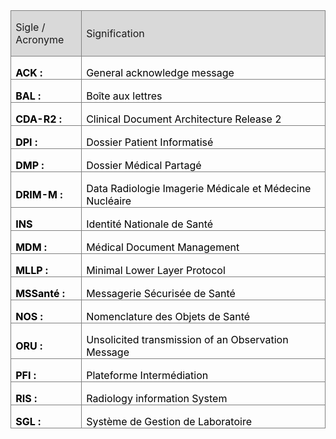 <table class="Tableaustandard" border="1" cellspacing="0" cellpadding="0" width="100%" style="width:100.0%;border-collapse:collapse;border:none;mso-border-alt:solid gray .75pt;
 mso-border-themecolor:background1;mso-border-themeshade:128;mso-yfti-tbllook:
 1184;mso-padding-alt:0cm 5.4pt 0cm 5.4pt">
 <tbody><tr style="mso-yfti-irow:-1;mso-yfti-firstrow:yes;mso-yfti-lastfirstrow:yes;
  height:15.45pt">
  <td width="22%" style="width:22.46%;border:solid gray 1.0pt;mso-border-themecolor:
  background1;mso-border-themeshade:128;mso-border-alt:solid gray .75pt;
  mso-border-themecolor:background1;mso-border-themeshade:128;background:#D9D9D9;
  mso-background-themecolor:background1;mso-background-themeshade:217;
  padding:0cm 5.4pt 0cm 5.4pt;height:15.45pt">
  <p class="TBLTitrecolonne" style="mso-yfti-cnfc:1"><span style="mso-bidi-font-size:
  10.0pt">Sigle / Acronyme<o:p></o:p></span></p>
  </td>
  <td width="77%" style="width:77.54%;border:solid gray 1.0pt;mso-border-themecolor:
  background1;mso-border-themeshade:128;border-left:none;mso-border-left-alt:
  solid gray .75pt;mso-border-left-themecolor:background1;mso-border-left-themeshade:
  128;mso-border-alt:solid gray .75pt;mso-border-themecolor:background1;
  mso-border-themeshade:128;background:#D9D9D9;mso-background-themecolor:background1;
  mso-background-themeshade:217;padding:0cm 5.4pt 0cm 5.4pt;height:15.45pt">
  <p class="TBLTitrecolonne" style="mso-yfti-cnfc:1"><span style="mso-bidi-font-size:
  10.0pt">Signification<o:p></o:p></span></p>
  </td>
 </tr>
 <tr style="mso-yfti-irow:0;height:15.45pt">
  <td width="22%" style="width:22.46%;border:solid gray 1.0pt;mso-border-themecolor:
  background1;mso-border-themeshade:128;border-top:none;mso-border-top-alt:
  solid gray .75pt;mso-border-top-themecolor:background1;mso-border-top-themeshade:
  128;mso-border-alt:solid gray .75pt;mso-border-themecolor:background1;
  mso-border-themeshade:128;padding:0cm 5.4pt 0cm 5.4pt;height:15.45pt">
  <p class="TBLContenu" style="margin-bottom:0cm;line-height:normal"><b style="mso-bidi-font-weight:normal"><span style="mso-bidi-font-size:10.0pt;
  color:black;mso-themecolor:text1">ACK&nbsp;:<o:p></o:p></span></b></p>
  </td>
  <td width="77%" style="width:77.54%;border-top:none;border-left:none;
  border-bottom:solid gray 1.0pt;mso-border-bottom-themecolor:background1;
  mso-border-bottom-themeshade:128;border-right:solid gray 1.0pt;mso-border-right-themecolor:
  background1;mso-border-right-themeshade:128;mso-border-top-alt:solid gray .75pt;
  mso-border-top-themecolor:background1;mso-border-top-themeshade:128;
  mso-border-left-alt:solid gray .75pt;mso-border-left-themecolor:background1;
  mso-border-left-themeshade:128;mso-border-alt:solid gray .75pt;mso-border-themecolor:
  background1;mso-border-themeshade:128;padding:0cm 5.4pt 0cm 5.4pt;height:
  15.45pt">
  <p class="TBLContenu" style="margin-bottom:0cm;line-height:normal"><span lang="EN-US" style="mso-bidi-font-size:10.0pt;color:black;mso-themecolor:text1;
  mso-ansi-language:EN-US">General acknowledge message<o:p></o:p></span></p>
  </td>
 </tr>
 <tr style="mso-yfti-irow:1;height:15.45pt">
  <td width="22%" style="width:22.46%;border:solid gray 1.0pt;mso-border-themecolor:
  background1;mso-border-themeshade:128;border-top:none;mso-border-top-alt:
  solid gray .75pt;mso-border-top-themecolor:background1;mso-border-top-themeshade:
  128;mso-border-alt:solid gray .75pt;mso-border-themecolor:background1;
  mso-border-themeshade:128;padding:0cm 5.4pt 0cm 5.4pt;height:15.45pt">
  <p class="TBLContenu" style="margin-bottom:0cm;line-height:normal"><b style="mso-bidi-font-weight:normal"><span style="mso-bidi-font-size:10.0pt;
  color:black;mso-themecolor:text1">BAL&nbsp;:<o:p></o:p></span></b></p>
  </td>
  <td width="77%" style="width:77.54%;border-top:none;border-left:none;
  border-bottom:solid gray 1.0pt;mso-border-bottom-themecolor:background1;
  mso-border-bottom-themeshade:128;border-right:solid gray 1.0pt;mso-border-right-themecolor:
  background1;mso-border-right-themeshade:128;mso-border-top-alt:solid gray .75pt;
  mso-border-top-themecolor:background1;mso-border-top-themeshade:128;
  mso-border-left-alt:solid gray .75pt;mso-border-left-themecolor:background1;
  mso-border-left-themeshade:128;mso-border-alt:solid gray .75pt;mso-border-themecolor:
  background1;mso-border-themeshade:128;padding:0cm 5.4pt 0cm 5.4pt;height:
  15.45pt">
  <p class="TBLContenu" style="margin-bottom:0cm;line-height:normal"><span class="SpellE"><span lang="EN-US" style="mso-bidi-font-size:10.0pt;color:black;
  mso-themecolor:text1;mso-ansi-language:EN-US">Boîte</span></span><span lang="EN-US" style="mso-bidi-font-size:10.0pt;color:black;mso-themecolor:text1;
  mso-ansi-language:EN-US"> aux <span class="SpellE">lettres</span><o:p></o:p></span></p>
  </td>
 </tr>
 <tr style="mso-yfti-irow:2;height:15.45pt">
  <td width="22%" style="width:22.46%;border:solid gray 1.0pt;mso-border-themecolor:
  background1;mso-border-themeshade:128;border-top:none;mso-border-top-alt:
  solid gray .75pt;mso-border-top-themecolor:background1;mso-border-top-themeshade:
  128;mso-border-alt:solid gray .75pt;mso-border-themecolor:background1;
  mso-border-themeshade:128;padding:0cm 5.4pt 0cm 5.4pt;height:15.45pt">
  <p class="TBLContenu" style="margin-bottom:0cm;line-height:normal"><b style="mso-bidi-font-weight:normal"><span style="mso-bidi-font-size:10.0pt;
  color:black;mso-themecolor:text1">CDA-R2&nbsp;:<o:p></o:p></span></b></p>
  </td>
  <td width="77%" style="width:77.54%;border-top:none;border-left:none;
  border-bottom:solid gray 1.0pt;mso-border-bottom-themecolor:background1;
  mso-border-bottom-themeshade:128;border-right:solid gray 1.0pt;mso-border-right-themecolor:
  background1;mso-border-right-themeshade:128;mso-border-top-alt:solid gray .75pt;
  mso-border-top-themecolor:background1;mso-border-top-themeshade:128;
  mso-border-left-alt:solid gray .75pt;mso-border-left-themecolor:background1;
  mso-border-left-themeshade:128;mso-border-alt:solid gray .75pt;mso-border-themecolor:
  background1;mso-border-themeshade:128;padding:0cm 5.4pt 0cm 5.4pt;height:
  15.45pt">
  <p class="TBLContenu" style="margin-bottom:0cm;line-height:normal"><span lang="EN-US" style="mso-bidi-font-size:10.0pt;color:black;mso-themecolor:text1;
  mso-ansi-language:EN-US">Clinical Document Architecture Release 2<o:p></o:p></span></p>
  </td>
 </tr>
 <tr style="mso-yfti-irow:3;height:15.45pt">
  <td width="22%" style="width:22.46%;border:solid gray 1.0pt;mso-border-themecolor:
  background1;mso-border-themeshade:128;border-top:none;mso-border-top-alt:
  solid gray .75pt;mso-border-top-themecolor:background1;mso-border-top-themeshade:
  128;mso-border-alt:solid gray .75pt;mso-border-themecolor:background1;
  mso-border-themeshade:128;padding:0cm 5.4pt 0cm 5.4pt;height:15.45pt">
  <p class="TBLContenu" style="margin-bottom:0cm;line-height:normal"><b style="mso-bidi-font-weight:normal"><span style="mso-bidi-font-size:10.0pt;
  color:black;mso-themecolor:text1">DPI&nbsp;: <o:p></o:p></span></b></p>
  </td>
  <td width="77%" style="width:77.54%;border-top:none;border-left:none;
  border-bottom:solid gray 1.0pt;mso-border-bottom-themecolor:background1;
  mso-border-bottom-themeshade:128;border-right:solid gray 1.0pt;mso-border-right-themecolor:
  background1;mso-border-right-themeshade:128;mso-border-top-alt:solid gray .75pt;
  mso-border-top-themecolor:background1;mso-border-top-themeshade:128;
  mso-border-left-alt:solid gray .75pt;mso-border-left-themecolor:background1;
  mso-border-left-themeshade:128;mso-border-alt:solid gray .75pt;mso-border-themecolor:
  background1;mso-border-themeshade:128;padding:0cm 5.4pt 0cm 5.4pt;height:
  15.45pt">
  <p class="TBLContenu" style="margin-bottom:0cm;line-height:normal"><span lang="EN-US" style="mso-bidi-font-size:10.0pt;color:black;mso-themecolor:text1;
  mso-ansi-language:EN-US">Dossier Patient <span class="SpellE">Informatisé</span><o:p></o:p></span></p>
  </td>
 </tr>
 <tr style="mso-yfti-irow:4;height:15.45pt">
  <td width="22%" style="width:22.46%;border:solid gray 1.0pt;mso-border-themecolor:
  background1;mso-border-themeshade:128;border-top:none;mso-border-top-alt:
  solid gray .75pt;mso-border-top-themecolor:background1;mso-border-top-themeshade:
  128;mso-border-alt:solid gray .75pt;mso-border-themecolor:background1;
  mso-border-themeshade:128;padding:0cm 5.4pt 0cm 5.4pt;height:15.45pt">
  <p class="TBLContenu" style="margin-bottom:0cm;line-height:normal"><b style="mso-bidi-font-weight:normal"><span style="mso-bidi-font-size:10.0pt;
  color:black;mso-themecolor:text1">DMP&nbsp;:<o:p></o:p></span></b></p>
  </td>
  <td width="77%" style="width:77.54%;border-top:none;border-left:none;
  border-bottom:solid gray 1.0pt;mso-border-bottom-themecolor:background1;
  mso-border-bottom-themeshade:128;border-right:solid gray 1.0pt;mso-border-right-themecolor:
  background1;mso-border-right-themeshade:128;mso-border-top-alt:solid gray .75pt;
  mso-border-top-themecolor:background1;mso-border-top-themeshade:128;
  mso-border-left-alt:solid gray .75pt;mso-border-left-themecolor:background1;
  mso-border-left-themeshade:128;mso-border-alt:solid gray .75pt;mso-border-themecolor:
  background1;mso-border-themeshade:128;padding:0cm 5.4pt 0cm 5.4pt;height:
  15.45pt">
  <p class="TBLContenu" style="margin-bottom:0cm;line-height:normal"><span lang="EN-US" style="mso-bidi-font-size:10.0pt;color:black;mso-themecolor:text1;
  mso-ansi-language:EN-US">Dossier <span class="SpellE">Médical</span> <span class="SpellE">Partagé</span><o:p></o:p></span></p>
  </td>
 </tr>
 <tr style="mso-yfti-irow:5;height:15.45pt">
  <td width="22%" style="width:22.46%;border:solid gray 1.0pt;mso-border-themecolor:
  background1;mso-border-themeshade:128;border-top:none;mso-border-top-alt:
  solid gray .75pt;mso-border-top-themecolor:background1;mso-border-top-themeshade:
  128;mso-border-alt:solid gray .75pt;mso-border-themecolor:background1;
  mso-border-themeshade:128;padding:0cm 5.4pt 0cm 5.4pt;height:15.45pt">
  <p class="TBLContenu" style="margin-bottom:0cm;line-height:normal"><b style="mso-bidi-font-weight:normal"><span style="mso-bidi-font-size:10.0pt;
  color:black;mso-themecolor:text1">DRIM-M&nbsp;: <o:p></o:p></span></b></p>
  </td>
  <td width="77%" style="width:77.54%;border-top:none;border-left:none;
  border-bottom:solid gray 1.0pt;mso-border-bottom-themecolor:background1;
  mso-border-bottom-themeshade:128;border-right:solid gray 1.0pt;mso-border-right-themecolor:
  background1;mso-border-right-themeshade:128;mso-border-top-alt:solid gray .75pt;
  mso-border-top-themecolor:background1;mso-border-top-themeshade:128;
  mso-border-left-alt:solid gray .75pt;mso-border-left-themecolor:background1;
  mso-border-left-themeshade:128;mso-border-alt:solid gray .75pt;mso-border-themecolor:
  background1;mso-border-themeshade:128;padding:0cm 5.4pt 0cm 5.4pt;height:
  15.45pt">
  <p class="TBLContenu" style="margin-bottom:0cm;line-height:normal"><span style="mso-bidi-font-size:10.0pt;mso-bidi-font-family:Arial;color:black;
  mso-themecolor:text1">Data Radiologie Imagerie Médicale et Médecine Nucléaire</span><span style="mso-bidi-font-size:10.0pt;color:black;mso-themecolor:text1"><o:p></o:p></span></p>
  </td>
 </tr>
 <tr style="mso-yfti-irow:6;height:15.45pt">
  <td width="22%" style="width:22.46%;border:solid gray 1.0pt;mso-border-themecolor:
  background1;mso-border-themeshade:128;border-top:none;mso-border-top-alt:
  solid gray .75pt;mso-border-top-themecolor:background1;mso-border-top-themeshade:
  128;mso-border-alt:solid gray .75pt;mso-border-themecolor:background1;
  mso-border-themeshade:128;padding:0cm 5.4pt 0cm 5.4pt;height:15.45pt">
  <p class="TBLContenu" style="margin-bottom:0cm;line-height:normal"><b style="mso-bidi-font-weight:normal"><span style="mso-bidi-font-size:10.0pt;
  color:black;mso-themecolor:text1">INS<o:p></o:p></span></b></p>
  </td>
  <td width="77%" style="width:77.54%;border-top:none;border-left:none;
  border-bottom:solid gray 1.0pt;mso-border-bottom-themecolor:background1;
  mso-border-bottom-themeshade:128;border-right:solid gray 1.0pt;mso-border-right-themecolor:
  background1;mso-border-right-themeshade:128;mso-border-top-alt:solid gray .75pt;
  mso-border-top-themecolor:background1;mso-border-top-themeshade:128;
  mso-border-left-alt:solid gray .75pt;mso-border-left-themecolor:background1;
  mso-border-left-themeshade:128;mso-border-alt:solid gray .75pt;mso-border-themecolor:
  background1;mso-border-themeshade:128;padding:0cm 5.4pt 0cm 5.4pt;height:
  15.45pt">
  <p class="TBLContenu" style="margin-bottom:0cm;line-height:normal"><span style="mso-bidi-font-size:10.0pt;mso-bidi-font-family:Arial;color:black;
  mso-themecolor:text1">Identité Nationale de Santé </span><span lang="EN-US" style="mso-bidi-font-size:10.0pt;color:black;mso-themecolor:text1;mso-ansi-language:
  EN-US"><o:p></o:p></span></p>
  </td>
 </tr>
 <tr style="mso-yfti-irow:7;height:15.45pt">
  <td width="22%" style="width:22.46%;border:solid gray 1.0pt;mso-border-themecolor:
  background1;mso-border-themeshade:128;border-top:none;mso-border-top-alt:
  solid gray .75pt;mso-border-top-themecolor:background1;mso-border-top-themeshade:
  128;mso-border-alt:solid gray .75pt;mso-border-themecolor:background1;
  mso-border-themeshade:128;padding:0cm 5.4pt 0cm 5.4pt;height:15.45pt">
  <p class="TBLContenu" style="margin-bottom:0cm;line-height:normal"><b style="mso-bidi-font-weight:normal"><span style="mso-bidi-font-size:10.0pt;
  color:black;mso-themecolor:text1">MDM&nbsp;: <o:p></o:p></span></b></p>
  </td>
  <td width="77%" style="width:77.54%;border-top:none;border-left:none;
  border-bottom:solid gray 1.0pt;mso-border-bottom-themecolor:background1;
  mso-border-bottom-themeshade:128;border-right:solid gray 1.0pt;mso-border-right-themecolor:
  background1;mso-border-right-themeshade:128;mso-border-top-alt:solid gray .75pt;
  mso-border-top-themecolor:background1;mso-border-top-themeshade:128;
  mso-border-left-alt:solid gray .75pt;mso-border-left-themecolor:background1;
  mso-border-left-themeshade:128;mso-border-alt:solid gray .75pt;mso-border-themecolor:
  background1;mso-border-themeshade:128;padding:0cm 5.4pt 0cm 5.4pt;height:
  15.45pt">
  <p class="TBLContenu" style="margin-bottom:0cm;line-height:normal"><span style="mso-bidi-font-size:10.0pt;color:black;mso-themecolor:text1">Médical
  Document Management<o:p></o:p></span></p>
  </td>
 </tr>
 <tr style="mso-yfti-irow:8;height:15.45pt">
  <td width="22%" style="width:22.46%;border:solid gray 1.0pt;mso-border-themecolor:
  background1;mso-border-themeshade:128;border-top:none;mso-border-top-alt:
  solid gray .75pt;mso-border-top-themecolor:background1;mso-border-top-themeshade:
  128;mso-border-alt:solid gray .75pt;mso-border-themecolor:background1;
  mso-border-themeshade:128;padding:0cm 5.4pt 0cm 5.4pt;height:15.45pt">
  <p class="TBLContenu" style="margin-bottom:0cm;line-height:normal"><b style="mso-bidi-font-weight:normal"><span style="mso-bidi-font-size:10.0pt;
  color:black;mso-themecolor:text1">MLLP&nbsp;: <o:p></o:p></span></b></p>
  </td>
  <td width="77%" style="width:77.54%;border-top:none;border-left:none;
  border-bottom:solid gray 1.0pt;mso-border-bottom-themecolor:background1;
  mso-border-bottom-themeshade:128;border-right:solid gray 1.0pt;mso-border-right-themecolor:
  background1;mso-border-right-themeshade:128;mso-border-top-alt:solid gray .75pt;
  mso-border-top-themecolor:background1;mso-border-top-themeshade:128;
  mso-border-left-alt:solid gray .75pt;mso-border-left-themecolor:background1;
  mso-border-left-themeshade:128;mso-border-alt:solid gray .75pt;mso-border-themecolor:
  background1;mso-border-themeshade:128;padding:0cm 5.4pt 0cm 5.4pt;height:
  15.45pt">
  <p class="TBLContenu" style="margin-bottom:0cm;line-height:normal"><span style="mso-bidi-font-size:10.0pt;color:black;mso-themecolor:text1">Minimal <span class="SpellE">Lower</span> Layer Protocol<o:p></o:p></span></p>
  </td>
 </tr>
 <tr style="mso-yfti-irow:9;height:15.45pt">
  <td width="22%" style="width:22.46%;border:solid gray 1.0pt;mso-border-themecolor:
  background1;mso-border-themeshade:128;border-top:none;mso-border-top-alt:
  solid gray .75pt;mso-border-top-themecolor:background1;mso-border-top-themeshade:
  128;mso-border-alt:solid gray .75pt;mso-border-themecolor:background1;
  mso-border-themeshade:128;padding:0cm 5.4pt 0cm 5.4pt;height:15.45pt">
  <p class="TBLContenu" style="margin-bottom:0cm;line-height:normal"><b style="mso-bidi-font-weight:normal"><span style="mso-bidi-font-size:10.0pt;
  color:black;mso-themecolor:text1">MSSanté&nbsp;:<o:p></o:p></span></b></p>
  </td>
  <td width="77%" style="width:77.54%;border-top:none;border-left:none;
  border-bottom:solid gray 1.0pt;mso-border-bottom-themecolor:background1;
  mso-border-bottom-themeshade:128;border-right:solid gray 1.0pt;mso-border-right-themecolor:
  background1;mso-border-right-themeshade:128;mso-border-top-alt:solid gray .75pt;
  mso-border-top-themecolor:background1;mso-border-top-themeshade:128;
  mso-border-left-alt:solid gray .75pt;mso-border-left-themecolor:background1;
  mso-border-left-themeshade:128;mso-border-alt:solid gray .75pt;mso-border-themecolor:
  background1;mso-border-themeshade:128;padding:0cm 5.4pt 0cm 5.4pt;height:
  15.45pt">
  <p class="TBLContenu" style="margin-bottom:0cm;line-height:normal"><span style="mso-bidi-font-size:10.0pt;color:black;mso-themecolor:text1">Messagerie
  Sécurisée de Santé<o:p></o:p></span></p>
  </td>
 </tr>
 <tr style="mso-yfti-irow:10;height:15.45pt">
  <td width="22%" style="width:22.46%;border:solid gray 1.0pt;mso-border-themecolor:
  background1;mso-border-themeshade:128;border-top:none;mso-border-top-alt:
  solid gray .75pt;mso-border-top-themecolor:background1;mso-border-top-themeshade:
  128;mso-border-alt:solid gray .75pt;mso-border-themecolor:background1;
  mso-border-themeshade:128;padding:0cm 5.4pt 0cm 5.4pt;height:15.45pt">
  <p class="TBLContenu" style="margin-bottom:0cm;line-height:normal"><b style="mso-bidi-font-weight:normal"><span style="mso-bidi-font-size:10.0pt;
  color:black;mso-themecolor:text1">NOS&nbsp;: <o:p></o:p></span></b></p>
  </td>
  <td width="77%" style="width:77.54%;border-top:none;border-left:none;
  border-bottom:solid gray 1.0pt;mso-border-bottom-themecolor:background1;
  mso-border-bottom-themeshade:128;border-right:solid gray 1.0pt;mso-border-right-themecolor:
  background1;mso-border-right-themeshade:128;mso-border-top-alt:solid gray .75pt;
  mso-border-top-themecolor:background1;mso-border-top-themeshade:128;
  mso-border-left-alt:solid gray .75pt;mso-border-left-themecolor:background1;
  mso-border-left-themeshade:128;mso-border-alt:solid gray .75pt;mso-border-themecolor:
  background1;mso-border-themeshade:128;padding:0cm 5.4pt 0cm 5.4pt;height:
  15.45pt">
  <p class="TBLContenu" style="margin-bottom:0cm;line-height:normal"><span style="mso-bidi-font-size:10.0pt;color:black;mso-themecolor:text1">Nomenclature
  des Objets de Santé<o:p></o:p></span></p>
  </td>
 </tr>
 <tr style="mso-yfti-irow:11;height:15.45pt">
  <td width="22%" style="width:22.46%;border:solid gray 1.0pt;mso-border-themecolor:
  background1;mso-border-themeshade:128;border-top:none;mso-border-top-alt:
  solid gray .75pt;mso-border-top-themecolor:background1;mso-border-top-themeshade:
  128;mso-border-alt:solid gray .75pt;mso-border-themecolor:background1;
  mso-border-themeshade:128;padding:0cm 5.4pt 0cm 5.4pt;height:15.45pt">
  <p class="TBLContenu" style="margin-bottom:0cm;line-height:normal"><b style="mso-bidi-font-weight:normal"><span style="mso-bidi-font-size:10.0pt;
  color:black;mso-themecolor:text1">ORU&nbsp;: <o:p></o:p></span></b></p>
  </td>
  <td width="77%" style="width:77.54%;border-top:none;border-left:none;
  border-bottom:solid gray 1.0pt;mso-border-bottom-themecolor:background1;
  mso-border-bottom-themeshade:128;border-right:solid gray 1.0pt;mso-border-right-themecolor:
  background1;mso-border-right-themeshade:128;mso-border-top-alt:solid gray .75pt;
  mso-border-top-themecolor:background1;mso-border-top-themeshade:128;
  mso-border-left-alt:solid gray .75pt;mso-border-left-themecolor:background1;
  mso-border-left-themeshade:128;mso-border-alt:solid gray .75pt;mso-border-themecolor:
  background1;mso-border-themeshade:128;padding:0cm 5.4pt 0cm 5.4pt;height:
  15.45pt">
  <p class="TBLContenu" style="margin-bottom:0cm;line-height:normal"><span lang="EN-US" style="mso-bidi-font-size:10.0pt;color:black;mso-themecolor:text1;
  mso-ansi-language:EN-US">Unsolicited transmission of an Observation Message<o:p></o:p></span></p>
  </td>
 </tr>
 <tr style="mso-yfti-irow:12;height:15.45pt">
  <td width="22%" style="width:22.46%;border:solid gray 1.0pt;mso-border-themecolor:
  background1;mso-border-themeshade:128;border-top:none;mso-border-top-alt:
  solid gray .75pt;mso-border-top-themecolor:background1;mso-border-top-themeshade:
  128;mso-border-alt:solid gray .75pt;mso-border-themecolor:background1;
  mso-border-themeshade:128;padding:0cm 5.4pt 0cm 5.4pt;height:15.45pt">
  <p class="TBLContenu" style="margin-bottom:0cm;line-height:normal"><b style="mso-bidi-font-weight:normal"><span style="mso-bidi-font-size:10.0pt;
  color:black;mso-themecolor:text1">PFI&nbsp;: <o:p></o:p></span></b></p>
  </td>
  <td width="77%" style="width:77.54%;border-top:none;border-left:none;
  border-bottom:solid gray 1.0pt;mso-border-bottom-themecolor:background1;
  mso-border-bottom-themeshade:128;border-right:solid gray 1.0pt;mso-border-right-themecolor:
  background1;mso-border-right-themeshade:128;mso-border-top-alt:solid gray .75pt;
  mso-border-top-themecolor:background1;mso-border-top-themeshade:128;
  mso-border-left-alt:solid gray .75pt;mso-border-left-themecolor:background1;
  mso-border-left-themeshade:128;mso-border-alt:solid gray .75pt;mso-border-themecolor:
  background1;mso-border-themeshade:128;padding:0cm 5.4pt 0cm 5.4pt;height:
  15.45pt">
  <p class="TBLContenu" style="margin-bottom:0cm;line-height:normal"><span style="mso-bidi-font-size:10.0pt;color:black;mso-themecolor:text1">Plateforme
  Intermédiation<o:p></o:p></span></p>
  </td>
 </tr>
 <tr style="mso-yfti-irow:13;height:15.45pt">
  <td width="22%" style="width:22.46%;border:solid gray 1.0pt;mso-border-themecolor:
  background1;mso-border-themeshade:128;border-top:none;mso-border-top-alt:
  solid gray .75pt;mso-border-top-themecolor:background1;mso-border-top-themeshade:
  128;mso-border-alt:solid gray .75pt;mso-border-themecolor:background1;
  mso-border-themeshade:128;padding:0cm 5.4pt 0cm 5.4pt;height:15.45pt">
  <p class="TBLContenu" style="margin-bottom:0cm;line-height:normal"><b style="mso-bidi-font-weight:normal"><span style="mso-bidi-font-size:10.0pt;
  color:black;mso-themecolor:text1">RIS&nbsp;: <o:p></o:p></span></b></p>
  </td>
  <td width="77%" style="width:77.54%;border-top:none;border-left:none;
  border-bottom:solid gray 1.0pt;mso-border-bottom-themecolor:background1;
  mso-border-bottom-themeshade:128;border-right:solid gray 1.0pt;mso-border-right-themecolor:
  background1;mso-border-right-themeshade:128;mso-border-top-alt:solid gray .75pt;
  mso-border-top-themecolor:background1;mso-border-top-themeshade:128;
  mso-border-left-alt:solid gray .75pt;mso-border-left-themecolor:background1;
  mso-border-left-themeshade:128;mso-border-alt:solid gray .75pt;mso-border-themecolor:
  background1;mso-border-themeshade:128;padding:0cm 5.4pt 0cm 5.4pt;height:
  15.45pt">
  <p class="TBLContenu" style="margin-bottom:0cm;line-height:normal"><span class="SpellE"><span style="mso-bidi-font-size:10.0pt;color:black;mso-themecolor:
  text1">Radiology</span></span><span style="mso-bidi-font-size:10.0pt;
  color:black;mso-themecolor:text1"> information System<o:p></o:p></span></p>
  </td>
 </tr>
 <tr style="mso-yfti-irow:14;mso-yfti-lastrow:yes;height:15.45pt">
  <td width="22%" style="width:22.46%;border:solid gray 1.0pt;mso-border-themecolor:
  background1;mso-border-themeshade:128;border-top:none;mso-border-top-alt:
  solid gray .75pt;mso-border-top-themecolor:background1;mso-border-top-themeshade:
  128;mso-border-alt:solid gray .75pt;mso-border-themecolor:background1;
  mso-border-themeshade:128;padding:0cm 5.4pt 0cm 5.4pt;height:15.45pt">
  <p class="TBLContenu" style="margin-bottom:0cm;line-height:normal"><b style="mso-bidi-font-weight:normal"><span style="mso-bidi-font-size:10.0pt;
  color:black;mso-themecolor:text1">SGL&nbsp;: <o:p></o:p></span></b></p>
  </td>
  <td width="77%" style="width:77.54%;border-top:none;border-left:none;
  border-bottom:solid gray 1.0pt;mso-border-bottom-themecolor:background1;
  mso-border-bottom-themeshade:128;border-right:solid gray 1.0pt;mso-border-right-themecolor:
  background1;mso-border-right-themeshade:128;mso-border-top-alt:solid gray .75pt;
  mso-border-top-themecolor:background1;mso-border-top-themeshade:128;
  mso-border-left-alt:solid gray .75pt;mso-border-left-themecolor:background1;
  mso-border-left-themeshade:128;mso-border-alt:solid gray .75pt;mso-border-themecolor:
  background1;mso-border-themeshade:128;padding:0cm 5.4pt 0cm 5.4pt;height:
  15.45pt">
  <p class="TBLContenu" style="margin-bottom:0cm;line-height:normal"><span style="mso-bidi-font-size:10.0pt;color:black;mso-themecolor:text1">Système de
  Gestion de Laboratoire<o:p></o:p></span></p>
  </td>
 </tr>
</tbody></table>